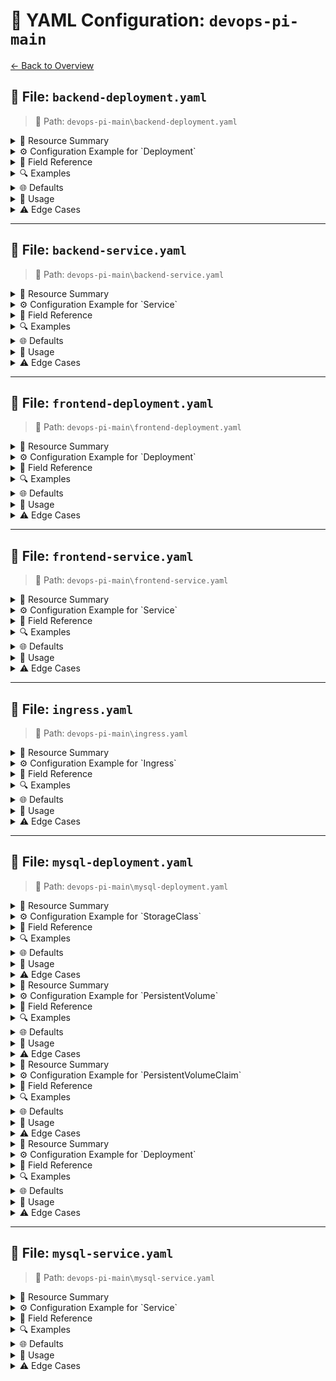 # 📄 YAML Configuration: `devops-pi-main`

[← Back to Overview](../README.md)

## 📄 File: `backend-deployment.yaml`

> 📍 Path: `devops-pi-main\backend-deployment.yaml`

<details>
<summary>🚀 Resource Summary</summary>

- **Kind:** `Deployment`
- **Description:** Kubernetes Deployment configuration for a Spring Boot application

</details>

<details>
<summary>⚙️ Configuration Example for `Deployment`</summary>

```yaml
apiVersion: apps/v1
kind: Deployment
metadata:
  name: backend
spec:
  replicas: 2
  selector:
    matchLabels:
      app: backend
  template:
    metadata:
      labels:
        app: backend
    spec:
      containers:
        - name: spring-app
          image: meowster/skillexchange-spring-app:latest
          ports: 
          env: 
```
</details>

<details>
<summary>📑 Field Reference</summary>

<details>
<summary>`apiVersion`</summary>

- **Type:** `scalar`
- **Description:** Kubernetes API version
</details>

<details>
<summary>`kind`</summary>

- **Type:** `scalar`
- **Description:** Resource type (Deployment)
</details>

<details>
<summary>`metadata`</summary>

- **Type:** `map`
- **Description:** Resource metadata
</details>

<details>
<summary>`metadata.name`</summary>

- **Type:** `scalar`
- **Description:** Deployment name
</details>

<details>
<summary>`spec`</summary>

- **Type:** `map`
- **Description:** Deployment specification
</details>

<details>
<summary>`spec.replicas`</summary>

- **Type:** `scalar`
- **Description:** Number of pod replicas
</details>

<details>
<summary>`spec.selector`</summary>

- **Type:** `map`
- **Description:** Pod selection criteria
</details>

<details>
<summary>`spec.template`</summary>

- **Type:** `map`
- **Description:** Pod template
</details>

<details>
<summary>`spec.template.spec.containers`</summary>

- **Type:** `array`
- **Description:** Container specifications
</details>

<details>
<summary>`spec.template.spec.containers[].env`</summary>

- **Type:** `array`
- **Description:** Environment variables
</details>

</details>

<details>
<summary>🔍 Examples</summary>

```yaml
spec.replicas: 2
spec.template.spec.containers[0].env[0].name: SPRING_DATASOURCE_URL
spec.template.spec.containers[0].image: meowster/skillexchange-spring-app:latest
apiVersion: apps/v1
kind: Deployment
metadata.name: backend
```
</details>

<details>
<summary>🌐 Defaults</summary>

- **spec.replicas**: `1`
- **spec.template.spec.containers[0].ports[0].containerPort**: `8080`
</details>

<details>
<summary>🧰 Usage</summary>

Deploying a Spring Boot application with MySQL database connectivity
</details>

<details>
<summary>⚠️ Edge Cases</summary>

- Avoid using 'latest' tag in production
- Use Secrets for sensitive data like passwords
- Define resource limits for containers
- Use ConfigMaps for environment variables when possible
</details>


---

## 📄 File: `backend-service.yaml`

> 📍 Path: `devops-pi-main\backend-service.yaml`

<details>
<summary>🚀 Resource Summary</summary>

- **Kind:** `Service`
- **Description:** Defines a Kubernetes Service for network access to pods

</details>

<details>
<summary>⚙️ Configuration Example for `Service`</summary>

```yaml
apiVersion: v1
kind: Service
metadata:
  name: backend
spec:
  selector:
    app: backend
  ports:
    - port: 8084
      targetPort: 8084
  type: ClusterIP
```
</details>

<details>
<summary>📑 Field Reference</summary>

<details>
<summary>`apiVersion`</summary>

- **Type:** `scalar`
- **Description:** Kubernetes API version
</details>

<details>
<summary>`kind`</summary>

- **Type:** `scalar`
- **Description:** Resource type (Service)
</details>

<details>
<summary>`metadata`</summary>

- **Type:** `map`
- **Description:** Service metadata
</details>

<details>
<summary>`metadata.name`</summary>

- **Type:** `scalar`
- **Description:** Service name
</details>

<details>
<summary>`spec`</summary>

- **Type:** `map`
- **Description:** Service specification
</details>

<details>
<summary>`spec.selector`</summary>

- **Type:** `map`
- **Description:** Pod selection labels
</details>

<details>
<summary>`spec.selector.app`</summary>

- **Type:** `scalar`
- **Description:** Target pod label
</details>

<details>
<summary>`spec.ports`</summary>

- **Type:** `array`
- **Description:** Exposed ports configuration
</details>

<details>
<summary>`spec.ports[0].port`</summary>

- **Type:** `scalar`
- **Description:** Service port number
</details>

<details>
<summary>`spec.ports[0].targetPort`</summary>

- **Type:** `scalar`
- **Description:** Target pod port
</details>

<details>
<summary>`spec.type`</summary>

- **Type:** `scalar`
- **Description:** Service type
</details>

</details>

<details>
<summary>🔍 Examples</summary>

```yaml
metadata.name: backend
spec.ports[0].port: 8084
spec.ports[0].targetPort: 8084
spec.selector.app: backend
spec.type: ClusterIP
apiVersion: v1
kind: Service
```
</details>

<details>
<summary>🌐 Defaults</summary>

- **spec.type**: `ClusterIP`
</details>

<details>
<summary>🧰 Usage</summary>

Exposes backend pods internally via a stable ClusterIP
</details>

<details>
<summary>⚠️ Edge Cases</summary>

- Use meaningful metadata.name
- Ensure selector matches pod labels
- Prefer ClusterIP for internal services
</details>


---

## 📄 File: `frontend-deployment.yaml`

> 📍 Path: `devops-pi-main\frontend-deployment.yaml`

<details>
<summary>🚀 Resource Summary</summary>

- **Kind:** `Deployment`
- **Description:** Kubernetes Deployment configuration for a frontend application

</details>

<details>
<summary>⚙️ Configuration Example for `Deployment`</summary>

```yaml
apiVersion: apps/v1
kind: Deployment
metadata:
  name: frontend
spec:
  replicas: 2
  selector:
    matchLabels:
      app: frontend
  template:
    metadata:
      labels:
        app: frontend
    spec:
      containers:
        - name: angular-frontend
          image: meowster/angular-app:latest
          ports: 
          env: 
```
</details>

<details>
<summary>📑 Field Reference</summary>

<details>
<summary>`apiVersion`</summary>

- **Type:** `scalar`
- **Description:** Kubernetes API version
</details>

<details>
<summary>`kind`</summary>

- **Type:** `scalar`
- **Description:** Resource type (Deployment)
</details>

<details>
<summary>`metadata`</summary>

- **Type:** `map`
- **Description:** Resource metadata
</details>

<details>
<summary>`metadata.name`</summary>

- **Type:** `scalar`
- **Description:** Deployment name
</details>

<details>
<summary>`spec`</summary>

- **Type:** `map`
- **Description:** Deployment specification
</details>

<details>
<summary>`spec.replicas`</summary>

- **Type:** `scalar`
- **Description:** Number of pod replicas
</details>

<details>
<summary>`spec.selector`</summary>

- **Type:** `map`
- **Description:** Pod selection criteria
</details>

<details>
<summary>`spec.template`</summary>

- **Type:** `map`
- **Description:** Pod template
</details>

<details>
<summary>`spec.template.spec.containers`</summary>

- **Type:** `array`
- **Description:** Container specifications
</details>

<details>
<summary>`spec.template.spec.containers[].ports`</summary>

- **Type:** `array`
- **Description:** Container ports
</details>

</details>

<details>
<summary>🔍 Examples</summary>

```yaml
spec.template.spec.containers[0].image: meowster/angular-app:latest
apiVersion: apps/v1
kind: Deployment
metadata.name: frontend
spec.replicas: 2
spec.selector.matchLabels.app: frontend
```
</details>

<details>
<summary>🌐 Defaults</summary>

- **spec.replicas**: `1`
</details>

<details>
<summary>🧰 Usage</summary>

Defines a scalable frontend application deployment in Kubernetes
</details>

<details>
<summary>⚠️ Edge Cases</summary>

- Always specify resource limits for containers
- Use explicit image tags (avoid 'latest')
- Define liveness/readiness probes
- Match selector labels with pod labels
</details>


---

## 📄 File: `frontend-service.yaml`

> 📍 Path: `devops-pi-main\frontend-service.yaml`

<details>
<summary>🚀 Resource Summary</summary>

- **Kind:** `Service`
- **Description:** Defines a Kubernetes Service to expose an application

</details>

<details>
<summary>⚙️ Configuration Example for `Service`</summary>

```yaml
apiVersion: v1
kind: Service
metadata:
  name: frontend
spec:
  selector:
    app: frontend
  ports:
    - port: 80
      targetPort: 80
      nodePort: 30080
  type: NodePort
```
</details>

<details>
<summary>📑 Field Reference</summary>

<details>
<summary>`apiVersion`</summary>

- **Type:** `scalar`
- **Description:** Kubernetes API version
</details>

<details>
<summary>`kind`</summary>

- **Type:** `scalar`
- **Description:** Resource type (Service)
</details>

<details>
<summary>`metadata`</summary>

- **Type:** `map`
- **Description:** Service metadata
</details>

<details>
<summary>`metadata.name`</summary>

- **Type:** `scalar`
- **Description:** Service name
</details>

<details>
<summary>`spec`</summary>

- **Type:** `map`
- **Description:** Service specification
</details>

<details>
<summary>`spec.selector`</summary>

- **Type:** `map`
- **Description:** Pod selector labels
</details>

<details>
<summary>`spec.selector.app`</summary>

- **Type:** `scalar`
- **Description:** Target pod label
</details>

<details>
<summary>`spec.ports`</summary>

- **Type:** `array`
- **Description:** Port mappings
</details>

<details>
<summary>`spec.ports[].port`</summary>

- **Type:** `scalar`
- **Description:** Service port
</details>

<details>
<summary>`spec.ports[].targetPort`</summary>

- **Type:** `scalar`
- **Description:** Pod port
</details>

<details>
<summary>`spec.ports[].nodePort`</summary>

- **Type:** `scalar`
- **Description:** Node port (30000-32767)
</details>

<details>
<summary>`spec.type`</summary>

- **Type:** `scalar`
- **Description:** Service type (NodePort)
</details>

</details>

<details>
<summary>🔍 Examples</summary>

```yaml
apiVersion: v1
kind: Service
metadata: map[name:frontend]
spec: map[ports:[map[nodePort:30080 port:80 targetPort:80]] selector:map[app:frontend] type:NodePort]
```
</details>

<details>
<summary>🌐 Defaults</summary>

- **spec.ports[].protocol**: `TCP`
- **spec.type**: `ClusterIP`
</details>

<details>
<summary>🧰 Usage</summary>

Exposes a deployment externally via static port on worker nodes
</details>

<details>
<summary>⚠️ Edge Cases</summary>

- Use meaningful metadata.name
- NodePort should be in 30000-32767 range
- Match selector.app with pod labels
</details>


---

## 📄 File: `ingress.yaml`

> 📍 Path: `devops-pi-main\ingress.yaml`

<details>
<summary>🚀 Resource Summary</summary>

- **Kind:** `Ingress`
- **Description:** Defines Kubernetes Ingress rules for routing HTTP traffic

</details>

<details>
<summary>⚙️ Configuration Example for `Ingress`</summary>

```yaml
apiVersion: networking.k8s.io/v1
kind: Ingress
metadata:
  name: app-ingress
  namespace: piproject
spec:
  ingressClassName: nginx
  rules:
    - http: 
```
</details>

<details>
<summary>📑 Field Reference</summary>

<details>
<summary>`apiVersion`</summary>

- **Type:** `scalar`
- **Description:** Kubernetes API version
</details>

<details>
<summary>`kind`</summary>

- **Type:** `scalar`
- **Description:** Resource type (Ingress)
</details>

<details>
<summary>`metadata`</summary>

- **Type:** `map`
- **Description:** Resource metadata
</details>

<details>
<summary>`metadata.name`</summary>

- **Type:** `scalar`
- **Description:** Ingress resource name
</details>

<details>
<summary>`metadata.namespace`</summary>

- **Type:** `scalar`
- **Description:** Target namespace
</details>

<details>
<summary>`spec`</summary>

- **Type:** `map`
- **Description:** Ingress specification
</details>

<details>
<summary>`spec.ingressClassName`</summary>

- **Type:** `scalar`
- **Description:** Ingress controller class
</details>

<details>
<summary>`spec.rules`</summary>

- **Type:** `array`
- **Description:** Routing rules
</details>

<details>
<summary>`spec.rules[].http.paths`</summary>

- **Type:** `array`
- **Description:** Path-based routing rules
</details>

<details>
<summary>`spec.rules[].http.paths[].path`</summary>

- **Type:** `scalar`
- **Description:** URL path pattern
</details>

<details>
<summary>`spec.rules[].http.paths[].pathType`</summary>

- **Type:** `scalar`
- **Description:** Path matching strategy
</details>

<details>
<summary>`spec.rules[].http.paths[].backend.service`</summary>

- **Type:** `map`
- **Description:** Backend service reference
</details>

<details>
<summary>`spec.rules[].http.paths[].backend.service.name`</summary>

- **Type:** `scalar`
- **Description:** Service name
</details>

<details>
<summary>`spec.rules[].http.paths[].backend.service.port.number`</summary>

- **Type:** `scalar`
- **Description:** Service port
</details>

</details>

<details>
<summary>🔍 Examples</summary>

```yaml
spec.rules[0].http.paths[0].backend.service.port.number: 8084
apiVersion: networking.k8s.io/v1
kind: Ingress
metadata.name: app-ingress
spec.rules[0].http.paths[0].path: /skillExchange
spec.rules[0].http.paths[0].pathType: Prefix
metadata.namespace: piproject
spec.ingressClassName: nginx
spec.rules[0].http.paths[0].backend.service.name: backend
```
</details>

<details>
<summary>🌐 Defaults</summary>

- **pathType**: `ImplementationSpecific`
</details>

<details>
<summary>🧰 Usage</summary>

Configures external HTTP access to cluster services via path-based routing
</details>

<details>
<summary>⚠️ Edge Cases</summary>

- Always specify pathType explicitly
- Use descriptive path names matching your application structure
- Restrict namespace access where applicable
- Document ingress controller requirements
</details>


---

## 📄 File: `mysql-deployment.yaml`

> 📍 Path: `devops-pi-main\mysql-deployment.yaml`

<details>
<summary>🚀 Resource Summary</summary>

- **Kind:** `StorageClass`
- **Description:** Defines a Kubernetes StorageClass for persistent volumes

</details>

<details>
<summary>⚙️ Configuration Example for `StorageClass`</summary>

```yaml
apiVersion: storage.k8s.io/v1
kind: StorageClass
metadata:
  name: manual-hostpath
provisioner: kubernetes.io/no-provisioner
volumeBindingMode: Immediate
```
</details>

<details>
<summary>📑 Field Reference</summary>

<details>
<summary>`apiVersion`</summary>

- **Type:** `scalar`
- **Description:** API version for StorageClass
</details>

<details>
<summary>`kind`</summary>

- **Type:** `scalar`
- **Description:** Resource type (StorageClass)
</details>

<details>
<summary>`metadata`</summary>

- **Type:** `map`
- **Description:** Object metadata including name
</details>

<details>
<summary>`provisioner`</summary>

- **Type:** `scalar`
- **Description:** Volume plugin for provisioning
</details>

<details>
<summary>`volumeBindingMode`</summary>

- **Type:** `scalar`
- **Description:** When volume binding occurs
</details>

</details>

<details>
<summary>🔍 Examples</summary>

```yaml
apiVersion: storage.k8s.io/v1
kind: StorageClass
metadata: map[name:manual-hostpath]
provisioner: kubernetes.io/no-provisioner
volumeBindingMode: Immediate
```
</details>

<details>
<summary>🌐 Defaults</summary>

- **volumeBindingMode**: `Immediate`
</details>

<details>
<summary>🧰 Usage</summary>

Used to define storage provisioning behavior for PersistentVolumeClaims
</details>

<details>
<summary>⚠️ Edge Cases</summary>

- Use explicit volumeBindingMode for dynamic provisioning
- Avoid no-provisioner in production without external volume management
</details>

<details>
<summary>🚀 Resource Summary</summary>

- **Kind:** `PersistentVolume`
- **Description:** Defines a PersistentVolume for cluster storage

</details>

<details>
<summary>⚙️ Configuration Example for `PersistentVolume`</summary>

```yaml
apiVersion: v1
kind: PersistentVolume
metadata:
  name: mysql-pv
spec:
  capacity:
    storage: 2Gi
  accessModes:
    - 
  storageClassName: manual-hostpath
  hostPath:
    path: /mnt/data/mysql
```
</details>

<details>
<summary>📑 Field Reference</summary>

<details>
<summary>`apiVersion`</summary>

- **Type:** `scalar`
- **Description:** Kubernetes API version
</details>

<details>
<summary>`kind`</summary>

- **Type:** `scalar`
- **Description:** Resource type (PersistentVolume)
</details>

<details>
<summary>`metadata`</summary>

- **Type:** `map`
- **Description:** Resource metadata
</details>

<details>
<summary>`metadata.name`</summary>

- **Type:** `scalar`
- **Description:** PV identifier
</details>

<details>
<summary>`spec.capacity`</summary>

- **Type:** `map`
- **Description:** Storage capacity definition
</details>

<details>
<summary>`spec.capacity.storage`</summary>

- **Type:** `scalar`
- **Description:** Storage size
</details>

<details>
<summary>`spec.accessModes`</summary>

- **Type:** `array`
- **Description:** Volume access permissions
</details>

<details>
<summary>`spec.storageClassName`</summary>

- **Type:** `scalar`
- **Description:** Storage class identifier
</details>

<details>
<summary>`spec.hostPath`</summary>

- **Type:** `map`
- **Description:** Host machine path binding
</details>

<details>
<summary>`spec.hostPath.path`</summary>

- **Type:** `scalar`
- **Description:** Filesystem path
</details>

</details>

<details>
<summary>🔍 Examples</summary>

```yaml
apiVersion: v1
kind: PersistentVolume
metadata.name: mysql-pv
spec.accessModes: [ReadWriteOnce]
spec.capacity.storage: 2Gi
spec.hostPath.path: /mnt/data/mysql
spec.storageClassName: manual-hostpath
```
</details>

<details>
<summary>🌐 Defaults</summary>

- **storageClassName**: `<nil>`
</details>

<details>
<summary>🧰 Usage</summary>

Provisioning durable storage for stateful applications like databases
</details>

<details>
<summary>⚠️ Edge Cases</summary>

- Avoid hostPath for production (use cloud volumes/NFS)
- Set reclaimPolicy explicitly
- Match accessModes with workload requirements
</details>

<details>
<summary>🚀 Resource Summary</summary>

- **Kind:** `PersistentVolumeClaim`
- **Description:** Defines a PersistentVolumeClaim for storage allocation

</details>

<details>
<summary>⚙️ Configuration Example for `PersistentVolumeClaim`</summary>

```yaml
apiVersion: v1
kind: PersistentVolumeClaim
metadata:
  name: mysql-pvc
spec:
  accessModes:
    - 
  storageClassName: manual-hostpath
  resources:
    requests:
      storage: 2Gi
```
</details>

<details>
<summary>📑 Field Reference</summary>

<details>
<summary>`apiVersion`</summary>

- **Type:** `scalar`
- **Description:** Kubernetes API version
</details>

<details>
<summary>`kind`</summary>

- **Type:** `scalar`
- **Description:** Resource type (PersistentVolumeClaim)
</details>

<details>
<summary>`metadata`</summary>

- **Type:** `map`
- **Description:** Resource metadata
</details>

<details>
<summary>`metadata.name`</summary>

- **Type:** `scalar`
- **Description:** PVC identifier
</details>

<details>
<summary>`spec`</summary>

- **Type:** `map`
- **Description:** PVC specifications
</details>

<details>
<summary>`spec.accessModes`</summary>

- **Type:** `array`
- **Description:** Volume access modes
</details>

<details>
<summary>`spec.storageClassName`</summary>

- **Type:** `scalar`
- **Description:** Storage class name
</details>

<details>
<summary>`spec.resources`</summary>

- **Type:** `map`
- **Description:** Resource requests/limits
</details>

<details>
<summary>`spec.resources.requests.storage`</summary>

- **Type:** `scalar`
- **Description:** Storage size request
</details>

</details>

<details>
<summary>🔍 Examples</summary>

```yaml
apiVersion: v1
kind: PersistentVolumeClaim
metadata.name: mysql-pvc
spec.accessModes: [ReadWriteOnce]
spec.resources.requests.storage: 2Gi
spec.storageClassName: manual-hostpath
```
</details>

<details>
<summary>🌐 Defaults</summary>

- **apiVersion**: `v1`
- **storageClassName**: `default`
</details>

<details>
<summary>🧰 Usage</summary>

Requesting persistent storage for stateful applications like databases
</details>

<details>
<summary>⚠️ Edge Cases</summary>

- Always specify accessModes matching application requirements
- Avoid empty storageClassName (may trigger default provisioner)
- Set realistic storage requests to prevent over-provisioning
</details>

<details>
<summary>🚀 Resource Summary</summary>

- **Kind:** `Deployment`
- **Description:** Kubernetes Deployment configuration for MySQL with persistent storage

</details>

<details>
<summary>⚙️ Configuration Example for `Deployment`</summary>

```yaml
apiVersion: apps/v1
kind: Deployment
metadata:
  name: mysql
spec:
  replicas: 1
  selector:
    matchLabels:
      app: mysql
  template:
    metadata:
      labels:
        app: mysql
    spec:
      containers:
        - name: mysql
          image: mysql:8.0
          args: 
          env: 
          ports: 
          volumeMounts: 
      volumes:
        - name: mysql-storage
          persistentVolumeClaim: 
```
</details>

<details>
<summary>📑 Field Reference</summary>

<details>
<summary>`apiVersion`</summary>

- **Type:** `scalar`
- **Description:** Kubernetes API version
</details>

<details>
<summary>`kind`</summary>

- **Type:** `scalar`
- **Description:** Resource type (Deployment)
</details>

<details>
<summary>`metadata.name`</summary>

- **Type:** `scalar`
- **Description:** Deployment name
</details>

<details>
<summary>`spec.replicas`</summary>

- **Type:** `scalar`
- **Description:** Number of pod replicas
</details>

<details>
<summary>`spec.selector.matchLabels`</summary>

- **Type:** `map`
- **Description:** Pod selection labels
</details>

<details>
<summary>`spec.template.spec.containers`</summary>

- **Type:** `array`
- **Description:** Container specifications
</details>

<details>
<summary>`spec.template.spec.containers[].env`</summary>

- **Type:** `array`
- **Description:** Environment variables
</details>

<details>
<summary>`spec.template.spec.containers[].ports`</summary>

- **Type:** `array`
- **Description:** Container ports
</details>

<details>
<summary>`spec.template.spec.volumes`</summary>

- **Type:** `array`
- **Description:** Storage volumes
</details>

</details>

<details>
<summary>🔍 Examples</summary>

```yaml
kind: Deployment
metadata.name: mysql
spec.replicas: 1
spec.selector.matchLabels.app: mysql
spec.template.spec.containers[0].env[0].name: MYSQL_ROOT_PASSWORD
spec.template.spec.containers[0].image: mysql:8.0
spec.template.spec.volumes[0].persistentVolumeClaim.claimName: mysql-pvc
apiVersion: apps/v1
```
</details>

<details>
<summary>🌐 Defaults</summary>

- **apiVersion**: `apps/v1`
- **replicas**: `1`
</details>

<details>
<summary>🧰 Usage</summary>

Deploying a stateful MySQL database with persistent storage in Kubernetes
</details>

<details>
<summary>⚠️ Edge Cases</summary>

- Always set resource limits for database containers
- Use secrets for sensitive environment variables like passwords
- Ensure PVC exists before deployment
- Consider using ConfigMaps for non-sensitive configuration
- Use specific image tags (not 'latest') for production
</details>


---

## 📄 File: `mysql-service.yaml`

> 📍 Path: `devops-pi-main\mysql-service.yaml`

<details>
<summary>🚀 Resource Summary</summary>

- **Kind:** `Service`
- **Description:** Defines a Kubernetes Service for MySQL with headless configuration

</details>

<details>
<summary>⚙️ Configuration Example for `Service`</summary>

```yaml
apiVersion: v1
kind: Service
metadata:
  name: mysql
spec:
  selector:
    app: mysql
  ports:
    - port: 3306
      targetPort: 3306
  clusterIP: None
```
</details>

<details>
<summary>📑 Field Reference</summary>

<details>
<summary>`apiVersion`</summary>

- **Type:** `scalar`
- **Description:** Kubernetes API version
</details>

<details>
<summary>`kind`</summary>

- **Type:** `scalar`
- **Description:** Resource type (Service)
</details>

<details>
<summary>`metadata`</summary>

- **Type:** `map`
- **Description:** Service metadata
</details>

<details>
<summary>`metadata.name`</summary>

- **Type:** `scalar`
- **Description:** Service name
</details>

<details>
<summary>`spec`</summary>

- **Type:** `map`
- **Description:** Service specification
</details>

<details>
<summary>`spec.selector`</summary>

- **Type:** `map`
- **Description:** Pod selection labels
</details>

<details>
<summary>`spec.selector.app`</summary>

- **Type:** `scalar`
- **Description:** Label selector for MySQL pods
</details>

<details>
<summary>`spec.ports`</summary>

- **Type:** `array`
- **Description:** Exposed ports configuration
</details>

<details>
<summary>`spec.ports[0].port`</summary>

- **Type:** `scalar`
- **Description:** Service port number
</details>

<details>
<summary>`spec.ports[0].targetPort`</summary>

- **Type:** `scalar`
- **Description:** Target pod port number
</details>

<details>
<summary>`spec.clusterIP`</summary>

- **Type:** `scalar`
- **Description:** Cluster IP assignment
</details>

</details>

<details>
<summary>🔍 Examples</summary>

```yaml
apiVersion: v1
kind: Service
metadata.name: mysql
spec.clusterIP: None
spec.ports[0].port: 3306
spec.ports[0].targetPort: 3306
spec.selector.app: mysql
```
</details>

<details>
<summary>🌐 Defaults</summary>

- **apiVersion**: `v1`
- **spec.clusterIP**: `Automatically assigned if not specified`
</details>

<details>
<summary>🧰 Usage</summary>

Creates a headless Service for MySQL pods in Kubernetes (DNS resolution without load balancing)
</details>

<details>
<summary>⚠️ Edge Cases</summary>

- Use headless Services (clusterIP: None) for stateful applications
- Ensure port numbers match container exposed ports
- Selector labels must match pod labels exactly
</details>

